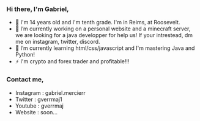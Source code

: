 ### Hi there, I'm Gabriel,
- 💬 I'm 14 years old and I'm tenth grade. I'm in Reims, at Roosevelt.
- 🔭 I’m currently working on a personal website and a minecraft server, we are looking for a java developper for help us! If your intrestead, dm me on instagram, twitter, discord.
- 🌱 I’m currently learning html/css/javascript and I'm mastering Java and Python!
- ⚡ I'm crypto and forex trader and profitable!!!

### Contact me,
- Instagram : gabriel.mercierr
- Twitter : gverrmaj1
- Youtube : gverrmaj
- Website : soon...

